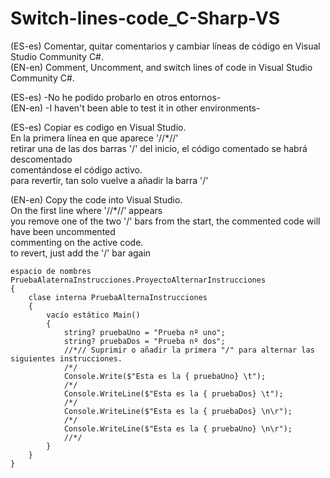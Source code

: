 # Switch-lines-code_C-Sharp-VS  

(ES-es)    Comentar, quitar comentarios y cambiar líneas de código en Visual Studio Community C#.  
(EN-en)   Comment, Uncomment, and switch lines of code in Visual Studio Community C#.  
  
(ES-es)    -No he podido probarlo en otros entornos-  
(EN-en)   -I haven't been able to test it in other environments-  
  
(ES-es)    Copiar es codigo en Visual Studio.  
  		 En la primera línea en que aparece '//*//'  
  		 retirar una de las dos barras '/' del inicio, 
		 el código comentado se habrá descomentado  
		 comentándose el código activo.  
         para revertir, tan solo vuelve a añadir la barra '/'
		
(EN-en)	Copy the code into Visual Studio.  
  		On the first line where '//*//' appears  
		you remove one of the two '/' bars from the start, 
		the commented code will have been uncommented  
		commenting on the active code.  
        to revert, just add the '/' bar again
  
	espacio de nombres PruebaAlaternaInstrucciones.ProyectoAlternarInstrucciones  
	{  
		clase interna PruebaAlternaInstrucciones  
		{  
			vacío estático Main()  
			{  
				string? pruebaUno = "Prueba nº uno";  
				string? pruebaDos = "Prueba nº dos";  
				//*// Suprimir o añadir la primera "/" para alternar las siguientes instrucciones.  
				/*/  
				Console.Write($"Esta es la { pruebaUno} \t");  
				/*/  
				Console.WriteLine($"Esta es la { pruebaDos} \t");  
				/*/  
				Console.WriteLine($"Esta es la { pruebaDos} \n\r");  
				/*/  
				Console.WriteLine($"Esta es la { pruebaUno} \n\r");  
				//*/  
			}  
		}  
	}  

